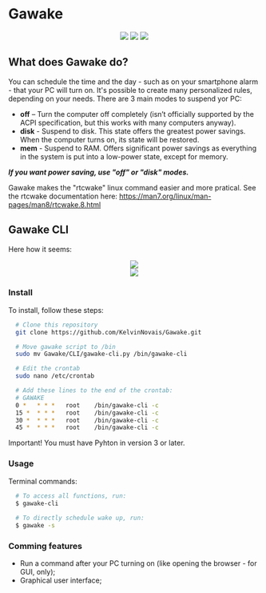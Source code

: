 # Gawake

<div align="center">
  <img src="https://img.shields.io/static/v1?label=Platform&message=Linux&color=yellow&style=for-the-badge&logo=Linux" /> <img src="https://img.shields.io/static/v1?label=Language&message=Python3&color=blue&style=for-the-badge&logo=Python" /> <img src="https://img.shields.io/static/v1?label=Coded%20with&message=Neovim&color=stronggreen&style=for-the-badge&logo=Neovim" />
</div>

## What does Gawake do?

You can schedule the time and the day - such as on your smartphone alarm - that your PC will turn on. It's possible to create many personalized rules, depending on your needs.
There are 3 main modes to suspend yor PC:
+ **off** – Turn the computer off completely (isn’t officially supported by the ACPI specification, but this works with many computers anyway).
+ **disk** - Suspend to disk. This state offers the greatest power savings. When the computer turns on, its state will be restored.
+ **mem** - Suspend to RAM. Offers significant power savings as everything in the system is put into a low-power state, except for memory.

***If you want power saving, use "off" or "disk" modes.***

Gawake makes the "rtcwake" linux command easier and more pratical. See the rtcwake documentation here: https://man7.org/linux/man-pages/man8/rtcwake.8.html

## Gawake CLI

Here how it seems:
<div align="center"> <img src="https://user-images.githubusercontent.com/83086622/147366356-67cdf6a7-a9fd-4c38-922d-d5cb051afa44.png" /> </div>
<div align="center"> <img src="https://user-images.githubusercontent.com/83086622/147366359-3f756736-2aa9-4c5b-b87f-7a59f485d2c9.png" /> </div>

### Install
To install, follow these steps:
```bash
  # Clone this repository
  git clone https://github.com/KelvinNovais/Gawake.git

  # Move gawake script to /bin
  sudo mv Gawake/CLI/gawake-cli.py /bin/gawake-cli

  # Edit the crontab
  sudo nano /etc/crontab

  # Add these lines to the end of the crontab:
  # GAWAKE
  0 *   * * *	root	/bin/gawake-cli -c
  15 *	* * *	root	/bin/gawake-cli -c
  30 *	* * *	root	/bin/gawake-cli -c
  45 *	* * *	root	/bin/gawake-cli -c
```
Important! You must have Pyhton in version 3 or later.

### Usage

Terminal commands:
```bash
  # To access all functions, run:
  $ gawake-cli
  
  # To directly schedule wake up, run:
  $ gawake -s
```

### Comming features
+ Run a command after your PC turning on (like opening the browser - for GUI, only);
+ Graphical user interface;
